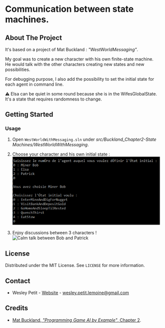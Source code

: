 # Communication between state machines.

## About The Project
It's based on a project of Mat Buckland : *"WestWorldMessaging"*.  

My goal was to create a new character with his own finite-state machine.  
He would talk with the other characters creating new states and new possibilities.

For debugging purpose, I also add the possibility to set the initial state for each agent in command line.

⚠️ Elsa can be quiet in some round because she is in the WifesGlobalState. It's a state that requires randomness to change.


## Getting Started
### Usage
1. Open `WestWorldWithMessaging.sln` under *src/Buckland_Chapter2-State Machines/WestWorldWithMessaging*.

2. Choose your character and his own initial state :
![Intial State](assets/1-choose-initial-state.png)

3. Enjoy discussions between 3 characters !
![Calm talk between Bob and Patrick](assets/calm-talk-with-drunken.png)


## License
Distributed under the MIT License. See `LICENSE` for more information.


## Contact
- Wesley Petit - [Website](https://wesleypetit.fr/) - wesley.petit.lemoine@gmail.com


## Credits
- [Mat Buckland, *"Programming Game AI by Example"*, Chapter 2](http://www.ai-junkie.com/books/toc_pgaibe.html).
